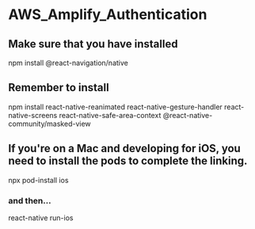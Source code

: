 # AWS_Amplify_Authentication

## Make sure that you have installed

npm install @react-navigation/native

## Remember to install

npm install react-native-reanimated react-native-gesture-handler react-native-screens react-native-safe-area-context @react-native-community/masked-view

## If you're on a Mac and developing for iOS, you need to install the pods to complete the linking.

npx pod-install ios

### and then...

react-native run-ios
